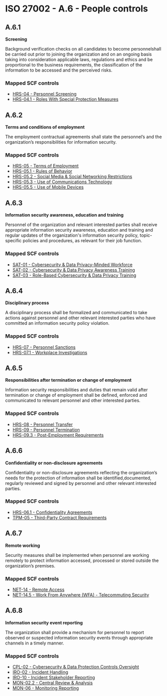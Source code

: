 # ISO 27002 - A.6 - People controls
## A.6.1
**Screening**

Background verification checks on all candidates to become personnelshall be carried out prior to joining the organization and on an ongoing basis taking into consideration applicable laws, regulations and ethics and be proportional to the business requirements, the classification of the information to be accessed and the perceived risks.

### Mapped SCF controls
- [HRS-04 - Personnel Screening](../scf/hrs-04-personnelscreening.md)
- [HRS-04.1 - Roles With Special Protection Measures](../scf/hrs-041-roleswithspecialprotectionmeasures.md)

## A.6.2
**Terms and conditions of employment**

The employment contractual agreements shall state the personnel’s and the organization’s responsibilities for information security.

### Mapped SCF controls
- [HRS-05 - Terms of Employment](../scf/hrs-05-termsofemployment.md)
- [HRS-05.1 - Rules of Behavior](../scf/hrs-051-rulesofbehavior.md)
- [HRS-05.2 - Social Media & Social Networking Restrictions](../scf/hrs-052-socialmedia&socialnetworkingrestrictions.md)
- [HRS-05.3 - Use of Communications Technology](../scf/hrs-053-useofcommunicationstechnology.md)
- [HRS-05.5 - Use of Mobile Devices](../scf/hrs-055-useofmobiledevices.md)

## A.6.3
**Information security awareness, education and training**

Personnel of the organization and relevant interested parties shall receive appropriate information security awareness, education and training and regular updates of the organization's information security policy, topic-specific policies and procedures, as relevant for their job function.

### Mapped SCF controls
- [SAT-01 - Cybersecurity & Data Privacy-Minded Workforce](../scf/sat-01-cybersecurity&dataprivacy-mindedworkforce.md)
- [SAT-02 - Cybersecurity & Data Privacy Awareness Training](../scf/sat-02-cybersecurity&dataprivacyawarenesstraining.md)
- [SAT-03 - Role-Based Cybersecurity & Data Privacy Training](../scf/sat-03-role-basedcybersecurity&dataprivacytraining.md)

## A.6.4
**Disciplinary process**

A disciplinary process shall be formalized and communicated to take actions against personnel and other relevant interested parties who have committed an information security policy violation.

### Mapped SCF controls
- [HRS-07 - Personnel Sanctions](../scf/hrs-07-personnelsanctions.md)
- [HRS-07.1 - Workplace Investigations](../scf/hrs-071-workplaceinvestigations.md)

## A.6.5
**Responsibilities after termination or change of employment**

Information security responsibilities and duties that remain valid after termination or change of employment shall be defined, enforced and communicated to relevant personnel and other interested parties.

### Mapped SCF controls
- [HRS-08 - Personnel Transfer](../scf/hrs-08-personneltransfer.md)
- [HRS-09 - Personnel Termination](../scf/hrs-09-personneltermination.md)
- [HRS-09.3 - Post-Employment Requirements](../scf/hrs-093-post-employmentrequirements.md)

## A.6.6
**Confidentiality or non-disclosure agreements**

Confidentiality or non-disclosure agreements reflecting the organization’s needs for the protection of information shall be identified,documented, regularly reviewed and signed by personnel and other relevant interested parties.

### Mapped SCF controls
- [HRS-06.1 - Confidentiality Agreements](../scf/hrs-061-confidentialityagreements.md)
- [TPM-05 - Third-Party Contract Requirements](../scf/tpm-05-third-partycontractrequirements.md)

## A.6.7
**Remote working**

Security measures shall be implemented when personnel are working remotely to protect information accessed, processed or stored outside the organization’s premises.

### Mapped SCF controls
- [NET-14 - Remote Access](../scf/net-14-remoteaccess.md)
- [NET-14.5 - Work From Anywhere (WFA) - Telecommuting Security](../scf/net-145-workfromanywherewfa-telecommutingsecurity.md)

## A.6.8
**Information security event reporting**

The organization shall provide a mechanism for personnel to report observed or suspected information security events through appropriate channels in a timely manner.

### Mapped SCF controls
- [CPL-02 - Cybersecurity & Data Protection Controls Oversight](../scf/cpl-02-cybersecurity&dataprotectioncontrolsoversight.md)
- [IRO-02 - Incident Handling](../scf/iro-02-incidenthandling.md)
- [IRO-10 - Incident Stakeholder Reporting](../scf/iro-10-incidentstakeholderreporting.md)
- [MON-02.2 - Central Review & Analysis](../scf/mon-022-centralreview&analysis.md)
- [MON-06 - Monitoring Reporting](../scf/mon-06-monitoringreporting.md)
